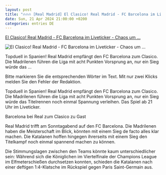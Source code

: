 ```yaml
---
layout: post
title: "🔥🔥🔥 [Real Madrid] El Clasico! Real Madrid - FC Barcelona im Liveticker - Chaos um ..."
date: Sun, 21 Apr 2024 21:00:00 +0200
categories: entries DE
---
```

[El Clasico! Real Madrid - FC Barcelona im Liveticker - Chaos um ...](https://www.focus.de/sport/fussball/primeradivision/primera-division-32-spieltag-el-clasico-real-madrid-gegen-den-fc-barcelona-im-liveticker_id_259875687.html)

![El Clasico! Real Madrid - FC Barcelona im Liveticker - Chaos um ...](https://p6.focus.de/img/fotos/id_259875992/nationalspieler-ilkay-guendogan-r.-spielt-fuer-den-fc-barcelona-im-clasico-gegen-real-madrid-und-edouardo-camavinga.jpg?im=Crop%3D%280%2C166%2C3464%2C1732%29%3BResize%3D%281200%2C627%29&impolicy=perceptual&quality=mediumHigh&hash=486ce4cbe04e7bb42aac14144f7b89f3f0445d219ed1907175c6d43ade3331ed)

Topduell in Spanien! Real Madrid empfängt den FC Barcelona zum Clasico. Die Madrilenen führen die Liga mit acht Punkten Vorsprung an, nur ein Sieg würde das ...

Bitte markieren Sie die entsprechenden Wörter im Text. Mit nur zwei Klicks melden Sie den Fehler der Redaktion.

Topduell in Spanien! Real Madrid empfängt den FC Barcelona zum Clasico. Die Madrilenen führen die Liga mit acht Punkten Vorsprung an, nur ein Sieg würde das Titelrennen noch einmal Spannung verleihen. Das Spiel ab 21 Uhr im Liveticker.

Barcelona bei Real zum Clasico zu Gast

Real Madrid trifft am Sonntagabend auf den FC Barcelona. Die Madrilenen haben die Meisterschaft im Blick, könnten mit einem Sieg de facto alles klar machen. Die Katalanen hoffen hingegen ihrerseits mit einem Sieg den Titelkampf noch einmal spannend machen zu können.

Die Stimmungslagen zwischen den Teams könnte kaum unterschiedlicher sein: Während sich die Königlichen im Viertelfinale der Champions League im Elfmeterschießen durchsetzen konnten, schieden die Katalanen nach einer deftigen 1:4-Klatsche im Rückspiel gegen Paris Saint-Germain aus.

